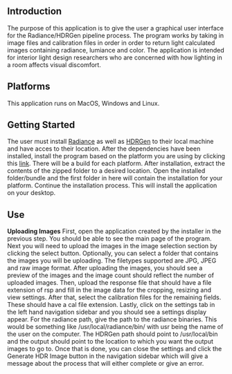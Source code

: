 ## Introduction
The purpose of this application is to give the user a graphical user interface for the Radiance/HDRGen pipeline process. The program works by taking in image files and calibration files in order in order to return light calculated images containing radiance, lumiance and color. The application is intended for interior light design researchers who are concerned with how lighting in a room affects visual discomfort.

## Platforms
This application runs on MacOS, Windows and Linux.

## Getting Started
The user must install [Radiance](https://www.radiance-online.org/) as well as [HDRGen](http://www.anyhere.com/) to their local machine and have acces to their location. After the dependencies have been installed, install the program based on the platform you are using by clicking this [link](https://github.com/shantimorrell/HDRICalibrationTool-Capstone/actions/runs/8283470432). There will be a build for each platform. After installation, extract the contents of the zipped folder to a desired location. Open the installed folder/bundle and the first folder in here will contain the installation for your platform. Continue the installation process. This will install the application on your desktop.

## Use
**Uploading Images**
First, open the application created by the installer in the previous step. You should be able to see the main page of the program. Next you will need to upload the images in the image selection section by clicking the select button. Optionally, you can select a folder that contains the images you will be uploading. The filetypes supported are JPG, JPEG and raw image format. After uploading the images, you should see a preview of the images and the image count should reflect the number of uploaded images. Then, upload the response file that should have a file extension of rsp and fill in the image data for the cropping, resizing and view settings. After that, select the calibration files for the remaining fields. These should have a cal file extension. Lastly, click on the settings tab in the left hand navigation sidebar and you should see a settings display appear. For the radiance path, give the path to the radiance binaries. This would be something like /usr/local/radiance/bin/ with usr being the name of the user on the computer. The HDRGen path should point to /usr/local/bin and the output should point to the location to which you want the output images to go to. Once that is done, you can close the settings and click the Generate HDR Image button in the navigation sidebar which will give a message about the process that will either complete or give an error.
